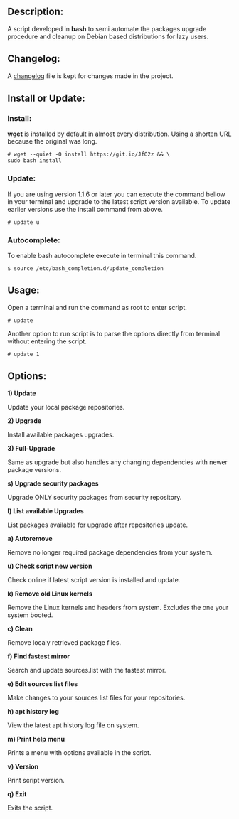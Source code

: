 ## Description:
A script developed in **bash** to semi automate the packages upgrade
procedure and cleanup on Debian based distributions for lazy users.

## Changelog:
A [changelog] file is kept for changes made in the project.

## Install or Update:
### Install:
**wget** is installed by default in almost every distribution.
Using a shorten URL because the original was long.
```
# wget --quiet -O install https://git.io/JfO2z && \
sudo bash install
```
### Update:
If you are using version 1.1.6 or later you can execute the command
bellow in your terminal and upgrade to the latest script version
available. To update earlier versions use the install command from
above.
```
# update u
```
### Autocomplete:
To enable bash autocomplete execute in terminal this command.
```
$ source /etc/bash_completion.d/update_completion
```

## Usage:
Open a terminal and run the command as root to enter script.
```
# update
```
Another option to run script is to parse the options directly from
terminal without entering the script.

```
# update 1
```

## Options:
**1) Update**

Update your local package repositories.

**2) Upgrade**

Install available packages upgrades.

**3) Full-Upgrade**

Same as upgrade but also handles any changing dependencies with newer package versions.

**s) Upgrade security packages**

Upgrade ONLY security packages from security repository.

**l) List available Upgrades**

List packages available for upgrade after repositories update.

**a) Autoremove**

Remove no longer required package dependencies from your system.

**u) Check script new version**

Check online if latest script version is installed and update.

**k) Remove old Linux kernels**

Remove the Linux kernels and headers from system. Excludes the one your
system booted.

**c) Clean**

Remove localy retrieved package files.

**f) Find fastest mirror**

Search and update sources.list with the fastest mirror.

**e) Edit sources list files**

Make changes to your sources list files for your repositories.

**h) apt history log**

View the latest apt history log file on system.

**m) Print help menu**

Prints a menu with options available in the script.

**v) Version**

Print script version.

**q) Exit**

Exits the script.

[changelog]: https://github.com/sianios/system-update/blob/master/CHANGELOG.md
